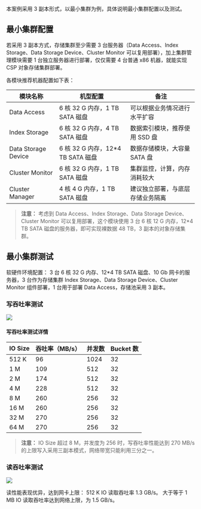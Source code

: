 本案例采用 3 副本形式，以最小集群为例，具体说明最小集群配置以及测试。
## 最小集群配置
若采用 3 副本方式，存储集群至少需要 3 台服务器（Data Access、Index Storage、Data Storage Device、Cluster Monitor 可以复用部署），加上集群管理模块需要 1 台独立服务器进行部署，仅仅需要 4 台普通 x86 机器，就能实现 CSP 对象存储集群部署。

各模块推荐机器配置如下表：


| 模块名称 | 机型配置 | 备注 |
|---------|---------|---------|
| Data Access | 6 核 32 G 内存，1 TB SATA 磁盘 | 可以根据业务情况进行水平扩容 | 
| Index Storage | 6 核 32 G 内存，4 TB SATA 磁盘 | 数据索引模块，推荐使用 SSD 盘 |
| Data Storage Device | 6 核 32 G 内存，12*4 TB SATA 磁盘 | 数据存储模块，大容量 SATA 盘 |
| Cluster Monitor | 6 核 32 G 内存，1 TB SATA 磁盘 | 集群监控，计算，内存消耗较大 |
| Cluster Manager | 4 核 4 G 内存，1 TB SATA 磁盘 | 建议独立部署，与底层存储业务隔离 |

> **注意：**
> 考虑到 Data Access、Index Storage、Data Storage Device、Cluster Monitor 可以复用部署，这个模块使用 3 台 6 核 12 G 内存，12*4 TB SATA 磁盘的服务器，即可实现裸数据 48 TB，3 副本的对象存储集群。

## 最小集群测试
软硬件环境配置：
3 台 6 核 32 G 内存、12*4 TB SATA 磁盘、10 Gb 网卡的服务器，3 台作为存储集群 Index Storage、Data Storage Device、Cluster Monitor 组件部署，1 台用于部署 Data Access，存储池采用 3 副本。
### 写吞吐率测试

![](//mc.qcloudimg.com/static/img/d25892a4e98b363b64cb55a1062e5739/image.png)

#### 写吞吐率测试详情

| IO Size | 吞吐率（MB/s） | 并发数 | Bucket 数 |
|---------|---------|---------|---------|
| 512 K | 96 | 1024 | 32 |
| 1 M | 109 | 512 | 32 |
| 2 M | 174 | 512 | 32 |
| 4 M | 228 | 512 | 32 |
| 8 M | 260 | 256 | 32 |
| 16 M | 260 | 256 | 32 |
| 32 M | 270 | 256 | 32 |
| 64 M | 270 | 256 | 32 |

> **注意：**
> IO Size 超过 8 M，并发度为 256 时，写吞吐率性能达到 270 MB/s 的上限写入采用三副本模式，网络带宽只能利用三分之一。

### 读吞吐率测试
![](//mc.qcloudimg.com/static/img/b086196519514fb05d25ccca0560cf06/image.png)

读性能表现优异，达到网卡上限：
512 K IO		读取吞吐率 1.3 GB/s。
大于等于 1 MB IO	读取吞吐率达到网络上限，为 1.5 GB/s。
